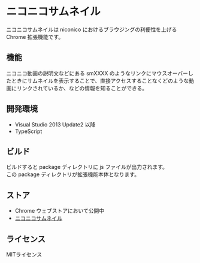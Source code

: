 ニコニコサムネイル
======================
ニコニコサムネイルは niconico におけるブラウジングの利便性を上げる Chrome 拡張機能です。

機能
----------
ニコニコ動画の説明文などにある smXXXX のようなリンクにマウスオーバーしたときにサムネイルを表示することで、直接アクセスすることなくどのような動画にリンクされているか、などの情報を知ることができる。

開発環境
----------
- Visual Studio 2013 Update2 以降 
- TypeScript

ビルド
----------
ビルドすると package ディレクトリに js ファイルが出力されます。  
この package ディレクトリが拡張機能本体となります。

ストア
----------
- Chrome ウェブストアにおいて公開中
- [ニコニコサムネイル](https://chrome.google.com/webstore/detail/%E3%83%8B%E3%82%B3%E3%83%8B%E3%82%B3%E3%82%B5%E3%83%A0%E3%83%8D%E3%82%A4%E3%83%AB/bpjafdmobfoekmpcdojiecocfdljgckl)

ライセンス
----------
MITライセンス
